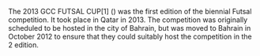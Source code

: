 The 2013 GCC FUTSAL CUP[1] () was the first edition of the biennial Futsal competition. It took place in Qatar in 2013. The competition was originally scheduled to be hosted in the city of Bahrain, but was moved to Bahrain in October 2012 to ensure that they could suitably host the competition in the 2 edition.
